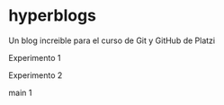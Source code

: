 # hyperblogs
Un blog increible para el curso de Git y GitHub de Platzi

Experimento 1

Experimento 2

main 1